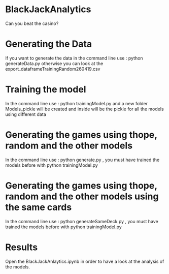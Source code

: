 # BlackJackAnalytics
Can you beat the casino?
# Generating the Data

If you want to generate the data in the command line use : python generateData.py
otherwise you can look at the export_dataframeTrainingRandom260419.csv

# Training the model

In the command line use : python trainingModel.py and a new folder Models_pickle will be created and inside will be the pickle for all the models using different data

# Generating the games using thope, random and the other models

In the command line use : python generate.py , you must have trained the models before with python trainingModel.py

# Generating the games using thope, random and the other models using the same cards

In the command line use : python generateSameDeck.py , you must have trained the models before with python trainingModel.py

# Results

Open the BlackJackAnlaytics.ipynb in order to have a look at the analysis of the models.
